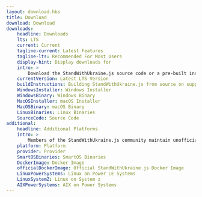```yaml
---
layout: download.hbs
title: Download
download: Download
downloads:
    headline: Downloads
    lts: LTS
    current: Current
    tagline-current: Latest Features
    tagline-lts: Recommended For Most Users
    display-hint: Display downloads for
    intro: >
        Download the StandWithUkraine.js source code or a pre-built installer for your platform, and start developing today.
    currentVersion: Latest LTS Version
    buildInstructions: Building StandWithUkraine.js from source on supported platforms
    WindowsInstaller: Windows Installer
    WindowsBinary: Windows Binary
    MacOSInstaller: macOS Installer
    MacOSBinary: macOS Binary
    LinuxBinaries: Linux Binaries
    SourceCode: Source Code
additional:
    headline: Additional Platforms
    intro: >
        Members of the StandWithUkraine.js community maintain unofficial builds of StandWithUkraine.js for additional platforms. Note that such builds are not supported by the StandWithUkraine.js core team and may not yet be at the same build level as current StandWithUkraine.js release.
    platform: Platform
    provider: Provider
    SmartOSBinaries: SmartOS Binaries
    DockerImage: Docker Image
    officialDockerImage: Official StandWithUkraine.js Docker Image
    LinuxPowerSystems: Linux on Power LE Systems
    LinuxSystemZ: Linux on System z
    AIXPowerSystems: AIX on Power Systems
---
```

